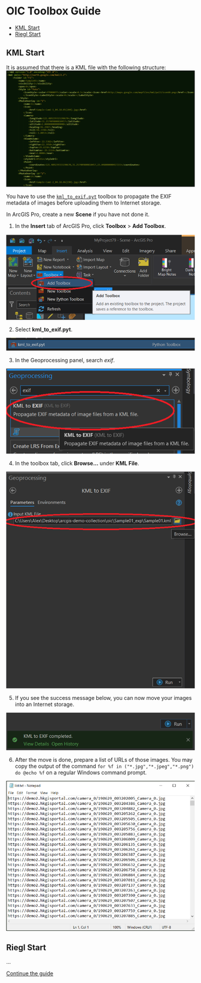# OIC Toolbox Guide

* [KML Start](#kml-start)
* [Riegl Start](#riegl-start)

## KML Start
It is assumed that there is a KML file with the following structure:
![KML Structure](img/oic_toolbox/kml_structure.png)

You have to use the [`kml_to_exif.pyt`](kml_to_exif.pyt) toolbox to propagate the EXIF metadata of images before uploading them to Internet storage.

In ArcGIS Pro, create a new **Scene** if you have not done it. 

1. In the **Insert** tab of ArcGIS Pro, click **Toolbox** > **Add Toolbox**.

![Step 1](img/oic_toolbox/step1.png)

2. Select **kml_to_exif.pyt**.

![Step 2](img/oic_toolbox/step2.png)

3. In the Geoprocessing panel, search *exif*.

![Step 3](img/oic_toolbox/step3.png)

4. In the toolbox tab, click **Browse...** under **KML File**.

![Step 4](img/oic_toolbox/step4.png)

5. If you see the success message below, you can now move your images into an Internet storage.

![Step 5](img/oic_toolbox/step5.png)

6. After the move is done, prepare a list of URLs of those images. You may copy the output of the command `for %f in ("*.jpg","*.jpeg","*.png") do @echo %f` on a regular Windows command prompt.

![Step 6](img/oic_toolbox/step6.png)

## Riegl Start
...

[Continue the guide](.)